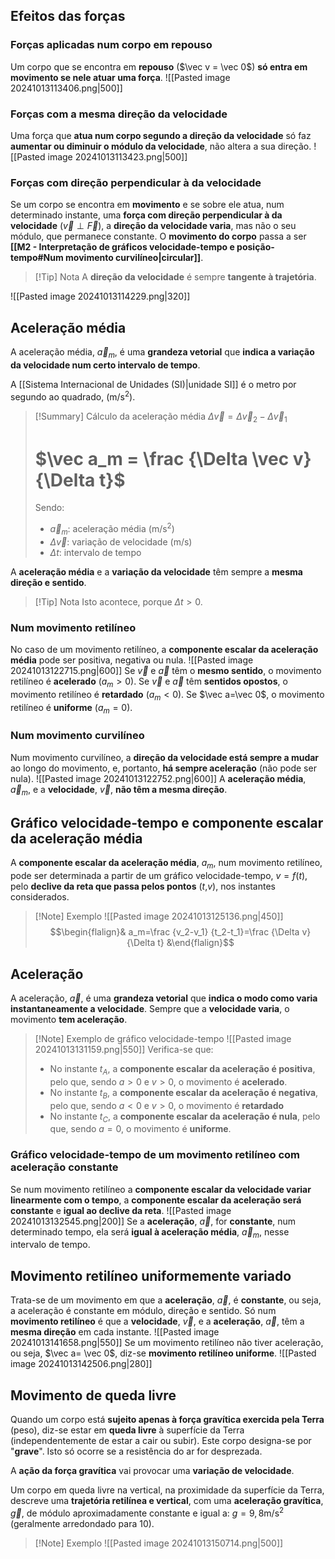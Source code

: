 ## Efeitos das forças
### Forças aplicadas num corpo em repouso
Um corpo que se encontra em **repouso** ($\vec v = \vec 0$) **só entra em movimento se nele atuar uma força**.
![[Pasted image 20241013113406.png|500]]
### Forças com a mesma direção da velocidade
Uma força que **atua num corpo segundo a direção da velocidade** só faz **aumentar ou diminuir o módulo da velocidade**, não altera a sua direção.
![[Pasted image 20241013113423.png|500]]
### Forças com direção perpendicular à da velocidade
Se um corpo se encontra em **movimento** e se sobre ele atua, num determinado instante, uma **força com direção perpendicular à da velocidade** ($\vec v \perp \vec F$), a **direção da velocidade varia**, mas não o seu módulo, que permanece constante. O **movimento do corpo** passa a ser **[[M2 - Interpretação de gráficos velocidade-tempo e posição-tempo#Num movimento curvilíneo|circular]]**.
>[!Tip] Nota
>A **direção da velocidade** é sempre **tangente à trajetória**.

![[Pasted image 20241013114229.png|320]]
## Aceleração média
A aceleração média, $\vec a_m$, é uma **grandeza vetorial** que **indica a variação da velocidade num certo intervalo de tempo**.

A [[Sistema Internacional de Unidades (SI)|unidade SI]] é o metro por segundo ao quadrado, (m/s$^2$).
>[!Summary] Cálculo da aceleração média
>$\Delta \vec v = \Delta \vec v_2 - \Delta \vec v_1$
># $\vec a_m = \frac {\Delta \vec v} {\Delta t}$
>Sendo:
>- $\vec a_m$: aceleração média (m/s$^2$)
>- $\Delta \vec v$: variação de velocidade (m/s)
>- $\Delta t$: intervalo de tempo

A **aceleração média** e a **variação da velocidade** têm sempre a **mesma direção e sentido**.
>[!Tip] Nota
>Isto acontece, porque $\Delta t>0$.

### Num movimento retilíneo
No caso de um movimento retilíneo, a **componente escalar da aceleração média** pode ser positiva, negativa ou nula.
![[Pasted image 20241013122715.png|600]]
Se $\vec v$ e $\vec a$ têm o **mesmo sentido**, o movimento retilíneo é **acelerado** ($a_m>0$).
Se $\vec v$ e $\vec a$ têm **sentidos opostos**, o movimento retilíneo é **retardado** ($a_m<0$).
Se $\vec a=\vec 0$, o movimento retilíneo é **uniforme** ($a_m=0$).
### Num movimento curvilíneo
Num movimento curvilíneo, a **direção da velocidade está sempre a mudar** ao longo do movimento, e, portanto, **há sempre aceleração** (não pode ser nula).
![[Pasted image 20241013122752.png|600]]
A **aceleração média**, $\vec a_m$, e a **velocidade**, $\vec v$, **não têm a mesma direção**.
## Gráfico velocidade-tempo e componente escalar da aceleração média
A **componente escalar da aceleração média**, $a_m$, num movimento retilíneo, pode ser determinada a partir de um gráfico velocidade-tempo, $v=f(t)$, pelo **declive da reta que passa pelos pontos** ($t$,$v$), nos instantes considerados.

>[!Note] Exemplo
>![[Pasted image 20241013125136.png|450]]
>$$\begin{flalign}& a_m=\frac {v_2-v_1} {t_2-t_1}=\frac {\Delta v} {\Delta t} &\end{flalign}$$
## Aceleração
A aceleração, $\vec a$, é uma **grandeza vetorial** que **indica o modo como varia instantaneamente a velocidade**. Sempre que a **velocidade varia**, o movimento **tem aceleração**.
>[!Note] Exemplo de gráfico velocidade-tempo
>![[Pasted image 20241013131159.png|550]]
>Verifica-se que:
>- No instante $t_A$, a **componente escalar da aceleração é positiva**, pelo que, sendo $a>0$ e $v>0$, o movimento é **acelerado**.
>- No instante $t_B$, a **componente escalar da aceleração é negativa**, pelo que, sendo $a<0$ e $v>0$, o movimento é **retardado**
>- No instante $t_C$, a **componente escalar da aceleração é nula**, pelo que, sendo $a=0$, o movimento é **uniforme**.
### Gráfico velocidade-tempo de um movimento retilíneo com aceleração constante
Se num movimento retilíneo a **componente escalar da velocidade variar linearmente com o tempo**, a **componente escalar da aceleração será constante** e **igual ao declive da reta**.
![[Pasted image 20241013132545.png|200]]
Se a **aceleração**, $\vec a$, for **constante**, num determinado tempo, ela será **igual à aceleração média**, $\vec a_m$, nesse intervalo de tempo.
## Movimento retilíneo uniformemente variado
Trata-se de um movimento em que a **aceleração**, $\vec a$, é **constante**, ou seja, a aceleração é constante em módulo, direção e sentido.
Só num **movimento retilíneo** é que a **velocidade**, $\vec v$, e a **aceleração**, $\vec a$, têm a **mesma direção** em cada instante.
![[Pasted image 20241013141658.png|550]]
Se um movimento retilíneo não tiver aceleração, ou seja, $\vec a= \vec 0$, diz-se **movimento retilíneo uniforme**.
![[Pasted image 20241013142506.png|280]]
## Movimento de queda livre
Quando um corpo está **sujeito apenas à força gravítica exercida pela Terra** (peso), diz-se estar em **queda livre** à superfície da Terra (independentemente de estar a cair ou subir). Este corpo designa-se por "**grave**". Isto só ocorre se a resistência do ar for desprezada.

A **ação da força gravítica** vai provocar uma **variação de velocidade**.

Um corpo em queda livre na vertical, na proximidade da superfície da Terra, descreve uma **trajetória retilínea e vertical**, com uma **aceleração gravítica**, $\vec g$, de módulo aproximadamente constante e igual a: $g=9,8$m/s$^2$ (geralmente arredondado para $10$).
>[!Note] Exemplo
>![[Pasted image 20241013150714.png|500]]

